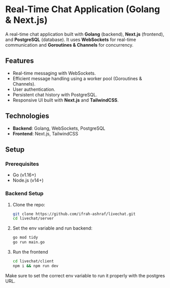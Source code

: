 # Real-Time Chat Application (Golang & Next.js)

A real-time chat application built with **Golang** (backend), **Next.js** (frontend), and **PostgreSQL** (database). It uses **WebSockets** for real-time communication and **Goroutines & Channels** for concurrency.

## Features
- Real-time messaging with WebSockets.
- Efficient message handling using a worker pool (Goroutines & Channels).
- User authentication.
- Persistent chat history with PostgreSQL.
- Responsive UI built with **Next.js** and **TailwindCSS**.

## Technologies
- **Backend**: Golang, WebSockets, PostgreSQL
- **Frontend**: Next.js, TailwindCSS

## Setup

### Prerequisites
- Go (v1.16+)
- Node.js (v14+)

### Backend Setup
1. Clone the repo:
   ```bash
   git clone https://github.com/ifrah-ashraf/livechat.git
   cd livechat/server

3. Set the env variable and run backend:
   ```bash
   go mod tidy
   go run main.go

2. Run the frontend
   ```bash
   cd livechat/client
   npm i && npm run dev

Make sure to set the correct env variable to run it properly with the postgres URL.
  


